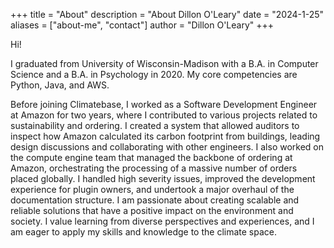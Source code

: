 +++
title = "About"
description = "About Dillon O'Leary"
date = "2024-1-25"
aliases = ["about-me", "contact"]
author = "Dillon O'Leary"
+++

Hi!

I graduated from University of Wisconsin-Madison with a B.A. in Computer Science and a B.A. in Psychology in 2020. My core competencies are Python, Java, and AWS.

Before joining Climatebase, I worked as a Software Development Engineer at Amazon for two years, where I contributed to various projects related to sustainability and ordering. I created a system that allowed auditors to inspect how Amazon calculated its carbon footprint from buildings, leading design discussions and collaborating with other engineers. I also worked on the compute engine team that managed the backbone of ordering at Amazon, orchestrating the processing of a massive number of orders placed globally. I handled high severity issues, improved the development experience for plugin owners, and undertook a major overhaul of the documentation structure. I am passionate about creating scalable and reliable solutions that have a positive impact on the environment and society. I value learning from diverse perspectives and experiences, and I am eager to apply my skills and knowledge to the climate space.

